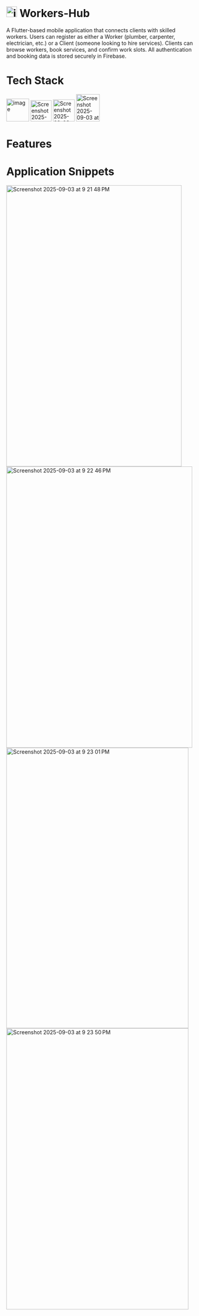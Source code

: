 # <img width="28" height="28" alt="image" src="https://github.com/user-attachments/assets/4db6ed82-8867-4f93-af6d-650e4a9e359a" /> Workers-Hub


A Flutter-based mobile application that connects clients with skilled workers. Users can register as either a Worker (plumber, carpenter, electrician, etc.) or a Client (someone looking to hire services). Clients can browse workers, book services, and confirm work slots. All authentication and booking data is stored securely in Firebase.
# Tech Stack
 <img width="60" height="60" alt="image" src="https://github.com/user-attachments/assets/32f1edef-8228-49c4-8bdb-d5dc77b44b6a" /> 

 <img width="55" height="56" alt="Screenshot 2025-09-03 at 9 04 19 PM" src="https://github.com/user-attachments/assets/e6b92eee-9dbe-4991-9646-46c8b9520f39" />

 <img width="57" height="58" alt="Screenshot 2025-09-03 at 9 02 53 PM" src="https://github.com/user-attachments/assets/1ecd6ce9-3863-47a0-8431-338248fcc7e4" />

 <img width="62" height="72" alt="Screenshot 2025-09-03 at 9 09 40 PM" src="https://github.com/user-attachments/assets/459a4c7b-e69d-4ae9-82cb-a9a40c11b097" />

 # Features
 

 # Application Snippets
<img width="462" height="741" alt="Screenshot 2025-09-03 at 9 21 48 PM" src="https://github.com/user-attachments/assets/e1c057d6-8887-40fa-9810-211053b843fc" />
 <img width="490" height="741" alt="Screenshot 2025-09-03 at 9 22 46 PM" src="https://github.com/user-attachments/assets/69f7f30c-c291-4b15-b314-3df4962559e2" />
<img width="480" height="739" alt="Screenshot 2025-09-03 at 9 23 01 PM" src="https://github.com/user-attachments/assets/c00d3caf-2565-4556-a19a-d06bdc3a1a9b" /><img width="480" height="741" alt="Screenshot 2025-09-03 at 9 23 50 PM" src="https://github.com/user-attachments/assets/1c805693-e59a-42e7-adbe-ccc4d18e5df6" />
 
